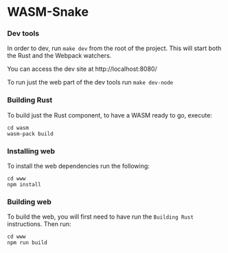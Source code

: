 # WASM-Snake

### Dev tools

In order to dev, run `make dev` from the root of the project. This will start both the Rust and the Webpack watchers.

You can access the dev site at http://localhost:8080/

To run just the web part of the dev tools run `make dev-node`

### Building Rust

To build just the Rust component, to have a WASM ready to go, execute:

```
cd wasm
wasm-pack build
```

### Installing web

To install the web dependencies run the following:

```
cd www
npm install
```

### Building web

To build the web, you will first need to have run the `Building Rust` instructions. Then run:

```
cd www
npm run build
```
